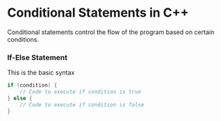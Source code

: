 # Conditional Statements in C++
Conditional statements control the flow of the program based on certain conditions.

### **If-Else Statement**
This is the basic syntax 
```cpp
if (condition) {
    // Code to execute if condition is true
} else {
    // Code to execute if condition is false
}
```

